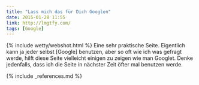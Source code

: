 ```yaml
---
title: "Lass mich das für Dich Googlen"
date: 2015-01-28 11:55
link: http://lmgtfy.com/
tags: [Google]
---
```

 {% include wetty/webshot.html %} Eine sehr praktische Seite. Eigentlich kann ja jeder selbst [Google] benutzen, aber so oft wie ich was gefragt werde, hilft diese Seite vielleicht einigen zu zeigen wie man Googlet. Denke jedenfalls, dass ich die Seite in nächster Zeit öfter mal benutzen werde.

{% include _references.md %}